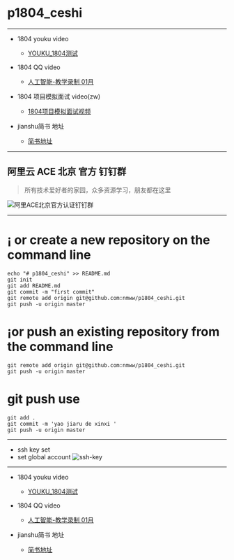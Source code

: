 # p1804_ceshi



***
* 1804 youku video
    * [YOUKU_1804测试](http://list.youku.com/albumlist/show/id_51742106.html)

* 1804 QQ video
    * [人工智能-教学录制 01月](http://list.youku.com/albumlist/show/id_51507314)

* 1804 项目模拟面试 video(zw)
    * [1804项目模拟面试视频](http://list.youku.com/albumlist/show/id_51751462)

* jianshu简书 地址
    * [简书地址](https://www.jianshu.com/p/f2ec01337514)

***


## 阿里云 ACE 北京 官方 钉钉群 

> 所有技术爱好者的家园，众多资源学习，朋友都在这里

![阿里ACE北京官方认证钉钉群](https://raw.githubusercontent.com/nmww/p1804_ceshi/master/%E9%98%BF%E9%87%8C%E4%BA%91ACE%E5%8C%97%E4%BA%AC.png)

***

# ¡­ or create a new repository on the command line


```
echo "# p1804_ceshi" >> README.md
git init
git add README.md
git commit -m "first commit"
git remote add origin git@github.com:nmww/p1804_ceshi.git
git push -u origin master

```
# ¡­or push an existing repository from the command line
```
git remote add origin git@github.com:nmww/p1804_ceshi.git
git push -u origin master

```
# git push use

```
git add .
git commit -m 'yao jiaru de xinxi '
git push -u origin master

```

***
* ssh key set 
* set global account
![ssh-key](https://raw.githubusercontent.com/nmww/p1804_ceshi/master/ssh_key.png)

***
* 1804 youku video
    * [YOUKU_1804测试](http://list.youku.com/albumlist/show/id_51742106.html)

* 1804 QQ video
    * [人工智能-教学录制 01月](http://list.youku.com/albumlist/show/id_51507314)

* jianshu简书 地址
    * [简书地址](https://www.jianshu.com/p/f2ec01337514)
